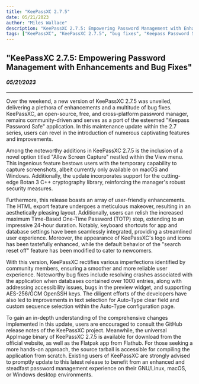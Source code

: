 ```yaml
---
title: "KeePassXC 2.7.5"
date: 05/21/2023
author: "Miles Wallace"
description: "KeePassXC 2.7.5: Empowering Password Management with Enhancements and Bug Fixes."
tags: ["KeePassXC", "KeePassXC 2.7.5", "bug fixes", "Keepass Password Safe", "Allow Screen Capture", "macOS", "Windows", "Botan 3 C++ cryptography library", "Time-Based One-Time Password", "AES-256/GCM OpenSSH keys", "search reset off", "Auto-Type configuration", "GitHub", "AppImage binary", "Flatpak app", "Flathub", "GNU/Linux", ]
---
```

## "KeePassXC 2.7.5: Empowering Password Management with Enhancements and Bug Fixes"
#### _05/21/2023_ 
____
Over the weekend, a new version of KeePassXC 2.7.5 was unveiled, delivering a plethora of enhancements and a multitude of bug fixes. KeePassXC, an open-source, free, and cross-platform password manager, remains community-driven and serves as a port of the esteemed "Keepass Password Safe" application. In this maintenance update within the 2.7 series, users can revel in the introduction of numerous captivating features and improvements.

Among the noteworthy additions in KeePassXC 2.7.5 is the inclusion of a novel option titled "Allow Screen Capture" nestled within the View menu. This ingenious feature bestows users with the temporary capability to capture screenshots, albeit currently only available on macOS and Windows. Additionally, the update incorporates support for the cutting-edge Botan 3 C++ cryptography library, reinforcing the manager's robust security measures.

Furthermore, this release boasts an array of user-friendly enhancements. The HTML export feature undergoes a meticulous makeover, resulting in an aesthetically pleasing layout. Additionally, users can relish the increased maximum Time-Based One-Time Password (TOTP) step, extending to an impressive 24-hour duration. Notably, keyboard shortcuts for app and database settings have been seamlessly integrated, providing a streamlined user experience. Moreover, the appearance of KeePassXC's logo and icons has been tastefully enhanced, while the default behavior of the "search reset off" feature has been modified to cater to newcomers.

With this version, KeePassXC rectifies various imperfections identified by community members, ensuring a smoother and more reliable user experience. Noteworthy bug fixes include resolving crashes associated with the application when databases contained over 1000 entries, along with addressing accessibility issues, bugs in the preview widget, and supporting AES-256/GCM OpenSSH keys. The diligent efforts of the developers have also led to improvements in text selection for Auto-Type clear field and custom sequence selection within the Auto-Type configuration page.

To gain an in-depth understanding of the comprehensive changes implemented in this update, users are encouraged to consult the GitHub release notes of the KeePassXC project. Meanwhile, the universal AppImage binary of KeePassXC 2.7.5 is available for download from the official website, as well as the Flatpak app from Flathub. For those seeking a more hands-on approach, the source tarball is accessible for compiling the application from scratch. Existing users of KeePassXC are strongly advised to promptly update to this latest release to benefit from an enhanced and steadfast password management experience on their GNU/Linux, macOS, or Windows desktop environments.